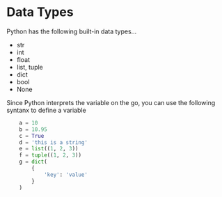 # Data Types
Python has the following built-in data types...

* str
* int
* float
* list, tuple
* dict
* bool
* None

Since Python interprets the variable on the go, you can use the following syntanx to define a variable

```PYTHON
    a = 10
    b = 10.95
    c = True
    d = 'this is a string'
    e = list((1, 2, 3))
    f = tuple((1, 2, 3))
    g = dict(
        {
            'key': 'value'
        }
    )
```